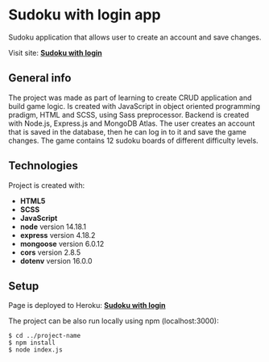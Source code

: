 # Sudoku with login app

Sudoku application that allows user to create an account and save changes.

Visit site: **[Sudoku with login](https://sudoku-with-login.herokuapp.com/)**

## General info

The project was made as part of learning to create CRUD application and build game logic. Is created with JavaScript in object oriented programming pradigm, HTML and SCSS, using Sass preprocessor. Backend is created with Node.js, Express.js and MongoDB Atlas. The user creates an account that is saved in the database, then he can log in to it and save the game changes. The game contains 12 sudoku boards of different difficulty levels.

## Technologies

Project is created with:

- **HTML5**
- **SCSS**
- **JavaScript**
- **node** version 14.18.1
- **express** version 4.18.2
- **mongoose** version 6.0.12
- **cors** version 2.8.5
- **dotenv** version 16.0.0

## Setup

Page is deployed to Heroku: **[Sudoku with login](https://sudoku-with-login.herokuapp.com/)**

The project can be also run locally using npm (localhost:3000):

```
$ cd ../project-name
$ npm install
$ node index.js
```
